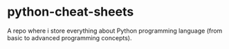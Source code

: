 # python-cheat-sheets
A repo where i store everything about Python programming language (from basic to advanced programming concepts).
